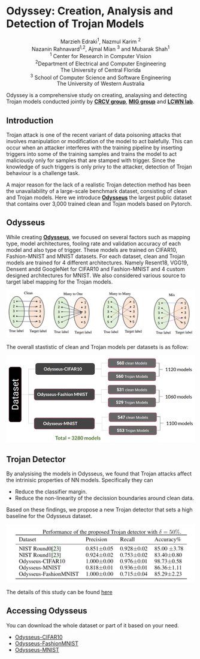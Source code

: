 # Odyssey: Creation, Analysis and Detection of Trojan Models 
<div align="center"> Marzieh Edraki<sup>1</sup>, Nazmul Karim <sup> 2</sup> <br/>
Nazanin Rahnavard<sup>1,2</sup>, Ajmal Mian <sup>3</sup> and Mubarak Shah<sup>1</sup><br/>
<sup>1</sup> Center for Research in Computer Vision<br/>
<sup>2</sup>Department of Electrical and Computer Engineering <br/>
The University of Central Florida <br/>
<sup>3</sup> School of Computer Science and Software Engineering <br/>
The University of Western Australia <br/></div>
   



Odyssey is a comprehensive study on creating, analaysing and detecting Trojan models conducted jointly by [**CRCV group**](https://www.crcv.ucf.edu), [**MIG group**](https://staffhome.ecm.uwa.edu.au/~00053650/) and [**LCWN lab**](http://cwnlab.eecs.ucf.edu).  

## Introduction 
Trojan attack is one of the recent variant of data poisoning attacks that involves manipulation or modification of the model to act balefully.
This can occur when an attacker interferes with the training pipeline by inserting triggers into some of the training samples and trains the model to act maliciously only for samples that are stamped with trigger. Since the knowledge of such triggers is only privy to the attacker, detection of Trojan behaviour is a challenge task. 

A major reason for the lack of a realistic Trojan detection method has been the unavailability of a large-scale benchmark dataset, consisting of clean and Trojan models. Here we introduce [**Odysseus**](https://drive.google.com/drive/folders/1o-F3ttZS6el975XZOHOtqj8YxncHOivd?usp=sharing) the largest public dataset that contains over 3,000 trained clean and Tojan models based on Pytorch. 

## Odysseus

While creating [**Odysseus**](https://drive.google.com/drive/folders/1o-F3ttZS6el975XZOHOtqj8YxncHOivd?usp=sharing), we focused on several factors such as mapping type, model architectures, fooling rate and validation accuracy of each model and also type of trigger. These models are trained on CIFAR10, Fashion-MNIST and MNIST datasets.
For each dataset, clean and Trojan models are trained for 4 different architectures. Namely Resent18, VGG19, Densent andd GoogleNet for CIFAR10 and Fashion-MNIST and 4 custom designed architectures for MNIST. We also considered various source to target label mapping for the Trojan models. 
 
 
 ![alt tag](./fig/Mappings1.png)

The overall stastistic of clean and Trojan models per datasets is as follow:
 
![alt tag](./fig/model_creation.png)

## Trojan Detector
By analysising the models in Odysseus, we found that Trojan attacks affect the intrinisic properties of NN models. Specifically they can  
  * Reduce the classifier margin.
  * Reduce the non-linearity of the decission boundaries around clean data.
  
  Based on these findings, we propose a new Trojan detector that sets a high baseline for the Odysseus dataset. 

  ![alt tag](./fig/Acc.png)
  
  
  The details of this study can be found [here](https://arxiv.org/pdf/2007.08142.pdf)

## Accessing Odysseus
You can download the whole dataset or part of it based on your need.
  * [Odysseus-CIFAR10 ](https://drive.google.com/file/d/1xOP02xMflwpn0M7WGa9PibvxAdnNA4tn/view?usp=sharing)
  * [Odysseus-FashionMNIST](https://drive.google.com/file/d/1vuHQUPU7tOYPOPuZwWUOdDTjyFNM7lo4/view?usp=sharing)
  * [Odysseus-MNIST](https://drive.google.com/file/d/1RN70TqTJQ5eop-Dspiqcbt3AjF1GTvQR/view?usp=sharing)
  
  
  
  
